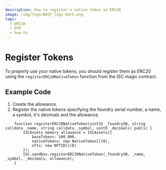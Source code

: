```yaml
---
description: How to register a native token as ERC20
image: /img/logo/WASP_logo_dark.png
tags:
  - ERC20
  - EVM
  - how-to
---
```


# Register Tokens

To properly use your native tokens, you should register them as ERC20 using the `registerERC20NativeToken` function from the ISC magic contract.

## Example Code

1. Create the allowance.
2. Register the native tokens specifying the foundry serial number, a name, a symbol, it's decimals and the allowance.

```solidity
    function registerERC20NativeToken(uint32 _foundrySN, string calldata _name, string calldata _symbol, uint8 _decimals) public {
        ISCAssets memory allowance = ISCAssets({
            baseTokens: 500_000,
            nativeTokens: new NativeToken[](0),
            nfts: new NFTID[](0)
        });
        ISC.sandbox.registerERC20NativeToken(_foundrySN, _name, _symbol, _decimals, allowance);
    }
```
